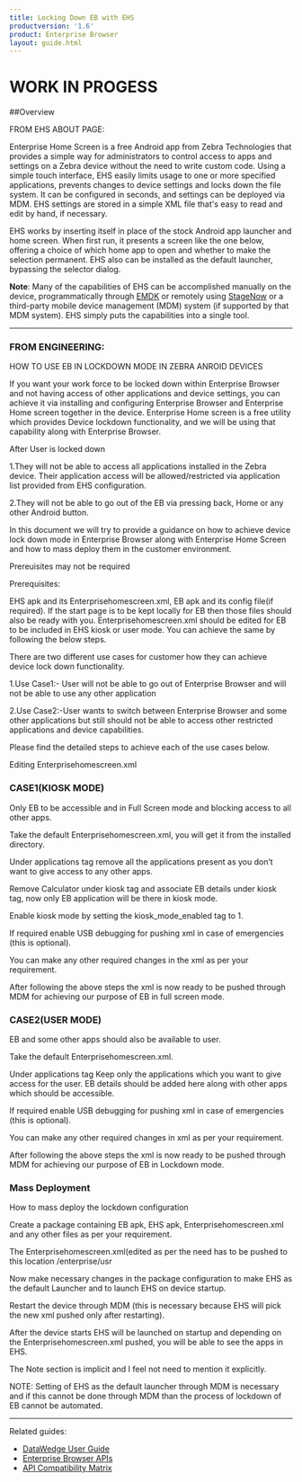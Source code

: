```yaml
---
title: Locking Down EB with EHS
productversion: '1.6'
product: Enterprise Browser
layout: guide.html
---
```


# WORK IN PROGESS


##Overview 

FROM EHS ABOUT PAGE:

Enterprise Home Screen is a free Android app from Zebra Technologies that provides a simple way for administrators to control access to apps and settings on a Zebra device without the need to write custom code. Using a simple touch interface, EHS easily limits usage to one or more specified applications, prevents changes to device settings and locks down the file system. It can be configured in seconds, and settings can be deployed via MDM. EHS settings are stored in a simple XML file that's easy to read and edit by hand, if necessary. 

EHS works by inserting itself in place of the stock Android app launcher and home screen. When first run, it presents a screen like the one below, offering a choice of which home app to open and whether to make the selection permanent. EHS also can be installed as the default launcher, bypassing the selector dialog. 

<b>Note</b>: Many of the capabilities of EHS can be accomplished manually on the device, programmatically through [EMDK](/emdk-for-android/4-0/guide/about) or remotely using [StageNow](/stagenow/2-2/about/) or a third-party mobile device management (MDM) system (if supported by that MDM system). EHS simply puts the capabilities into a single tool.

-----

### FROM ENGINEERING:

HOW TO USE EB IN LOCKDOWN MODE IN ZEBRA ANROID DEVICES

If you want your work force to be locked down within Enterprise Browser and not having access of other applications and device settings, you can achieve it via installing and configuring Enterprise Browser and Enterprise Home screen together in the device. Enterprise Home screen is a free utility which provides Device lockdown functionality, and we will be using that capability along with Enterprise Browser.

After User is locked down

1.They will not be able to access all applications installed in the Zebra device. Their application access will be allowed/restricted via application list provided from EHS configuration. 

2.They will not be able to go out of the EB via pressing back, Home or any other Android button.

In this document we will try to provide a guidance on how to achieve device lock down mode in Enterprise Browser along with Enterprise Home Screen and how to mass deploy them in the customer environment. 

Prereuisites may not  be required

Prerequisites:

EHS apk and its Enterprisehomescreen.xml, EB apk and its config file(if required).
If the start page is to be kept locally for EB then those files should also be ready with you.
Enterprisehomescreen.xml should be edited for EB to be included in EHS kiosk or user mode. You can achieve the same by following the below steps.
    
There are two different use cases for customer how they can achieve device lock down functionality.

1.Use Case1:- User will not be able to go out of Enterprise Browser and will not be able to use any other application

2.Use Case2:-User wants to switch between Enterprise Browser and some other applications but still should not be able to access other restricted applications and device capabilities.

Please find the detailed steps to achieve each of the use cases below.

Editing Enterprisehomescreen.xml 

### CASE1(KIOSK MODE)

Only EB to be accessible and in Full Screen mode and blocking access to all other apps.

Take the default Enterprisehomescreen.xml, you will get it from the installed directory.

Under applications tag remove all the applications present as you don’t want to give access to any other apps.

Remove Calculator under kiosk tag and associate EB details under kiosk tag, now only EB application will be there in kiosk mode.

Enable kiosk mode by setting the kiosk_mode_enabled tag to 1.

If required enable USB debugging for pushing xml in case of emergencies (this is optional).

You can make any other required changes in the xml as per your requirement.

After following the above steps the xml is now ready to be pushed through MDM for achieving our purpose of EB in full screen mode.

### CASE2(USER MODE) 

EB and some other apps should also be available to user.

Take the default Enterprisehomescreen.xml.

Under applications tag Keep only the applications which you want to give access for the user. EB details should be added here along with other apps which should be accessible.

If required enable USB debugging for pushing xml in case of emergencies (this is optional).

You can make any other required changes in xml as per your requirement.

After following the above steps the xml is now ready to be pushed through MDM for achieving our purpose of EB in Lockdown mode.


### Mass Deployment 

How to mass deploy the lockdown configuration

Create a package containing EB apk, EHS apk, Enterprisehomescreen.xml and any other files as per your requirement.

The Enterprisehomescreen.xml(edited as per the need has to be pushed to this location /enterprise/usr

Now make necessary changes in the package configuration to make EHS as the default Launcher and to launch EHS on device startup.

Restart the device through MDM (this is necessary because EHS will pick the new xml pushed only after restarting). 

After the device starts EHS will be launched on startup and depending on the Enterprisehomescreen.xml pushed, you will be able to see the apps in EHS.

The Note section is implicit and I feel not need to mention it explicitly.

NOTE:
Setting of EHS as the default launcher through MDM is necessary and if this cannot be done through MDM than the process of lockdown of EB cannot be automated.



-----

Related guides: 

* [DataWedge User Guide](../../../../datawedge)
* [Enterprise Browser APIs](../../api)
* [API Compatibility Matrix](../compatibility)